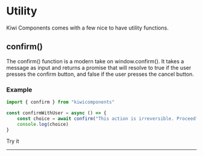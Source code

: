 # Utility

Kiwi Components comes with a few nice to have utility functions.

## confirm()

The confirm() function is a modern take on window.confirm(). It takes a message as input and returns a promise that will resolve to true if the user presses the confirm button, and false if the user presses the cancel button.

### Example

```javascript
import { confirm } from "kiwicomponents"

const confirmWithUser = async () => {
	const choice = await confirm("This action is irreversible. Proceed?")
	console.log(choice)
}
```

<kiwi-button onclick="confirmExample()">Try it</kiwi-button>

---